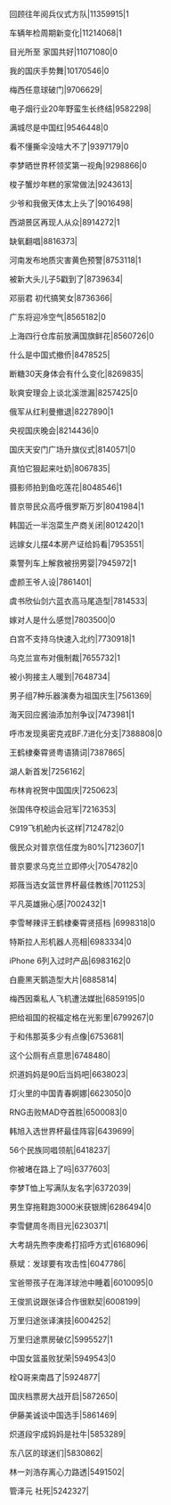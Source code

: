 回顾往年阅兵仪式方队|11359915|1

车辆年检周期新变化|11214068|1

目光所至 家国共好|11071080|0

我的国庆手势舞|10170546|0

梅西任意球破门|9706629|

电子烟行业20年野蛮生长终结|9582298|

满城尽是中国红|9546448|0

看不懂撕伞没啥大不了|9397179|0

李梦晒世界杯领奖第一视角|9298866|0

梭子蟹炒年糕的家常做法|9243613|

少爷和我傲天体太上头了|9016498|

西湖景区再现人从众|8914272|1

缺氧翻唱|8816373|

河南发布地质灾害黄色预警|8753118|1

被新大头儿子5戳到了|8739634|

邓丽君 初代搞笑女|8736366|

广东将迎冷空气|8565182|0

上海四行仓库前放满国旗鲜花|8560726|0

什么是中国式撤侨|8478525|

断糖30天身体会有什么变化|8269835|

耿爽安理会上谈北溪泄漏|8257425|0

俄军从红利曼撤退|8227890|1

央视国庆晚会|8214436|0

国庆天安门广场升旗仪式|8140571|0

真怕它狠起来吐奶|8067835|

摄影师拍到鱼吃莲花|8048546|1

普京带民众高呼俄罗斯万岁|8041984|1

韩国近一半泡菜生产商关闭|8012420|1

远嫁女儿摆4本房产证给妈看|7953551|

乘警列车上解救被拐男婴|7945972|1

虚颜王爷人设|7861401|

虞书欣仙剑六蓝衣高马尾造型|7814533|

嫁对人是什么感觉|7803500|0

白宫不支持乌快速入北约|7730918|1

乌克兰宣布对俄制裁|7655732|1

被小狗接主人暖到|7648734|

男子组7种乐器演奏为祖国庆生|7561369|

海天回应酱油添加剂争议|7473981|1

呼市发现奥密克戎BF.7进化分支|7388808|0

王鹤棣秦霄贤粤语猜词|7387865|

湖人新首发|7256162|

布林肯祝贺中国国庆|7250623|

张国伟夺校运会冠军|7216353|

C919飞机舱内长这样|7124782|0

俄民众对普京信任度为80%|7123607|1

普京要求乌克兰立即停火|7054782|0

郑薇当选女篮世界杯最佳教练|7011253|

平凡英雄揪心感|7002432|1

李雪琴辣评王鹤棣秦霄贤搭档 ​​​​|6998318|0

特斯拉人形机器人亮相|6983334|0

iPhone 6列入过时产品|6983162|0

白鹿黑天鹅造型大片|6885814|

梅西因乘私人飞机遭法媒批|6859195|0

把给祖国的祝福定格在光影里|6799267|0

于和伟那英多少有点像|6753681|

这个公厕有点意思|6748480|

炽道妈妈是90后当妈吧|6638023|

灯火里的中国青春婀娜|6623050|0

RNG击败MAD夺首胜|6500083|0

韩旭入选世界杯最佳阵容|6439699|

56个民族同唱领航|6418237|

你被堵在路上了吗|6377603|

李梦T恤上写满队友名字|6372039|

男生穿拖鞋跑3000米获银牌|6286494|0

李雪健周冬雨目光|6230371|

大考胡先煦李庚希打招呼方式|6168096|

蔡斌：发球要有攻击性|6047786|

宝爸带孩子在海洋球池中睡着|6010095|0

王俊凯说跟张译合作很默契|6008199|

万里归途张译演技|6004252|

万里归途票房破亿|5995527|1

中国女篮虽败犹荣|5949543|0

栓Q哥来南昌了|5924877|

国庆档票房大战开启|5872650|

伊藤美诚谈中国选手|5861469|

炽道段宇成妈妈是社牛|5853289|

东八区的球迷们|5830862|

林一刘浩存离心力路透|5491502|

管泽元 社死|5242327|

